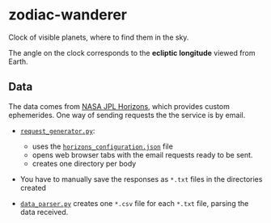 # zodiac-wanderer
Clock of visible planets, where to find them in the sky.

The angle on the clock corresponds to the **ecliptic longitude** viewed from Earth.

## Data
The data comes from [NASA JPL Horizons](https://ssd.jpl.nasa.gov/?horizons),
which provides custom ephemerides.
One way of sending requests the the service is by email.

- [`request_generator.py`](request_generator.py):
    - uses the [`horizons_configuration.json`](ecliptic_data/horizons_configuration.json) file
    - opens web browser tabs with the email requests ready to be sent.
    - creates one directory per body

- You have to manually save the responses as `*.txt` files in the directories created

- [`data_parser.py`](data_parser.py) creates one `*.csv` file for each `*.txt` file, parsing the data received. 

